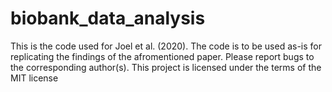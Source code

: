 # biobank_data_analysis
This is the code used for Joel et al. (2020). The code is to be used as-is for replicating the findings of the afromentioned paper. Please report bugs to the corresponding author(s).
This project is licensed under the terms of the MIT license
